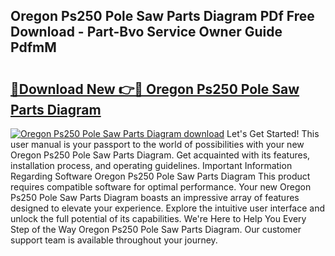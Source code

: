 ## Oregon Ps250 Pole Saw Parts Diagram PDf Free Download - Part-Bvo Service Owner Guide PdfmM

# <h2><a href="http://dflkidc.blite.top/?on=Oregon+Ps250+Pole+Saw+Parts+Diagram">🔗Download New 👉🔴 Oregon Ps250 Pole Saw Parts Diagram</a></h2>

[![Oregon Ps250 Pole Saw Parts Diagram download](https://i.imgur.com/lujVjoI.png)](http://dflkidc.blite.top/?on=Oregon+Ps250+Pole+Saw+Parts+Diagram)
Let's Get Started! This user manual is your passport to the world of possibilities with your new Oregon Ps250 Pole Saw Parts Diagram. Get acquainted with its features, installation process, and operating guidelines. Important Information Regarding Software Oregon Ps250 Pole Saw Parts Diagram This product requires compatible software for optimal performance. Your new Oregon Ps250 Pole Saw Parts Diagram boasts an impressive array of features designed to elevate your experience. Explore the intuitive user interface and unlock the full potential of its capabilities. We're Here to Help You Every Step of the Way Oregon Ps250 Pole Saw Parts Diagram. Our customer support team is available throughout your journey.

